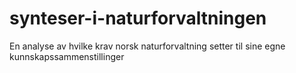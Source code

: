 # synteser-i-naturforvaltningen
En analyse av hvilke krav norsk naturforvaltning setter til sine egne kunnskapssammenstillinger 
